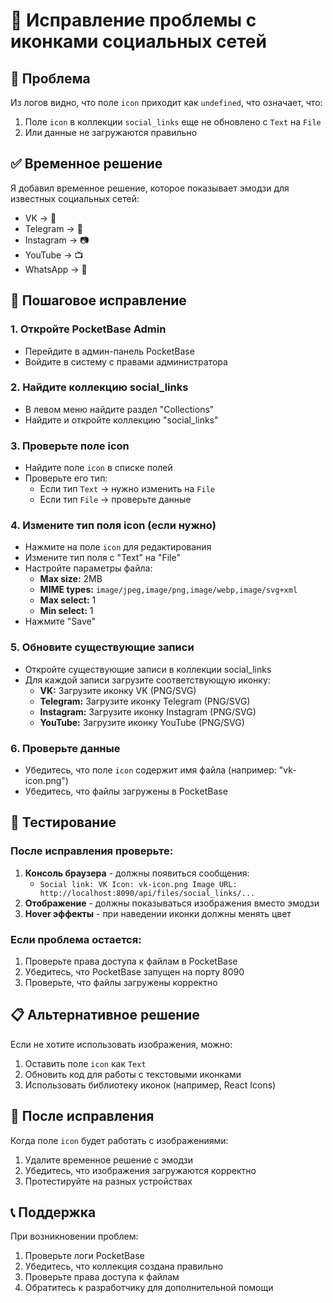 # 🔧 Исправление проблемы с иконками социальных сетей

## 🚨 Проблема
Из логов видно, что поле `icon` приходит как `undefined`, что означает, что:
1. Поле `icon` в коллекции `social_links` еще не обновлено с `Text` на `File`
2. Или данные не загружаются правильно

## ✅ Временное решение
Я добавил временное решение, которое показывает эмодзи для известных социальных сетей:
- VK → 🔵
- Telegram → 📱  
- Instagram → 📷
- YouTube → 📺
- WhatsApp → 💬

## 🔧 Пошаговое исправление

### 1. Откройте PocketBase Admin
- Перейдите в админ-панель PocketBase
- Войдите в систему с правами администратора

### 2. Найдите коллекцию social_links
- В левом меню найдите раздел "Collections"
- Найдите и откройте коллекцию "social_links"

### 3. Проверьте поле icon
- Найдите поле `icon` в списке полей
- Проверьте его тип:
  - Если тип `Text` → нужно изменить на `File`
  - Если тип `File` → проверьте данные

### 4. Измените тип поля icon (если нужно)
- Нажмите на поле `icon` для редактирования
- Измените тип поля с "Text" на "File"
- Настройте параметры файла:
  - **Max size:** 2MB
  - **MIME types:** `image/jpeg,image/png,image/webp,image/svg+xml`
  - **Max select:** 1
  - **Min select:** 1
- Нажмите "Save"

### 5. Обновите существующие записи
- Откройте существующие записи в коллекции social_links
- Для каждой записи загрузите соответствующую иконку:
  - **VK:** Загрузите иконку VK (PNG/SVG)
  - **Telegram:** Загрузите иконку Telegram (PNG/SVG)
  - **Instagram:** Загрузите иконку Instagram (PNG/SVG)
  - **YouTube:** Загрузите иконку YouTube (PNG/SVG)

### 6. Проверьте данные
- Убедитесь, что поле `icon` содержит имя файла (например: "vk-icon.png")
- Убедитесь, что файлы загружены в PocketBase

## 🧪 Тестирование

### После исправления проверьте:
1. **Консоль браузера** - должны появиться сообщения:
   - `Social link: VK Icon: vk-icon.png Image URL: http://localhost:8090/api/files/social_links/...`
2. **Отображение** - должны показываться изображения вместо эмодзи
3. **Hover эффекты** - при наведении иконки должны менять цвет

### Если проблема остается:
1. Проверьте права доступа к файлам в PocketBase
2. Убедитесь, что PocketBase запущен на порту 8090
3. Проверьте, что файлы загружены корректно

## 📋 Альтернативное решение

Если не хотите использовать изображения, можно:
1. Оставить поле `icon` как `Text`
2. Обновить код для работы с текстовыми иконками
3. Использовать библиотеку иконок (например, React Icons)

## 🚀 После исправления

Когда поле `icon` будет работать с изображениями:
1. Удалите временное решение с эмодзи
2. Убедитесь, что изображения загружаются корректно
3. Протестируйте на разных устройствах

## 📞 Поддержка

При возникновении проблем:
1. Проверьте логи PocketBase
2. Убедитесь, что коллекция создана правильно
3. Проверьте права доступа к файлам
4. Обратитесь к разработчику для дополнительной помощи
